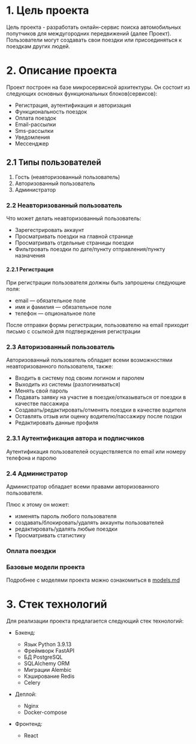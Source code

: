 # 1. Цель проекта
Цель проекта - разработать онлайн-сервис поиска автомобильных попутчиков для междугородних передвижений (далее Проект). 
Пользователи могут создавать свои поездки или присоединяться к поездкам других людей.

# 2. Описание проекта
Проект построен на базе микросервисной архитектуры.
Он состоит из следующих основных функциональных блоков(сервисов):

- Регистрация, аутентификация и авторизация
- Функциональность поездок
- Оплата поездок
- Email-рассылки
- Sms-рассылки
- Уведомления
- Мессенджер

## 2.1 Типы пользователей
1. Гость (неавторизованный пользователь)
2. Авторизованный пользователь
3. Администратор

### 2.2 Неавторизованный пользователь
Что может делать неавторизованный пользователь:
- Зарегестрировать аккаунт
- Просматривать поездки на главной странице
- Просматривать отдельные страницы поездки
- Фильтровать поездки по дате/пункту отправления/пункту назначения

#### 2.2.1 Регистрация
При регистрации пользователя должны быть запрошены
следующие поля:

* email — обязательное поле
* имя и фамилия — обязательное поле
* телефон — опциональное поле

После отправки формы регистрации, пользователю на email приходит письмо с ссылкой для подтверждения регистрации


### 2.3 Авторизованный пользователь
Авторизованный пользователь обладает всеми возможностями неавторизованного пользователя, также:

- Входить в систему под своим логином и паролем
- Выходить из системы (разлогиниваться)
- Менять свой пароль
- Подавать заявку на участие в поездке/отказываться от поездки в качестве пассажира
- Создавать/редактировать/отменять поездки в качестве водителя 
- Оставлять отзыв или оценку водителю/пассажиру после поздки
- Редактировать данные профиля

### 2.3.1 Аутентификация автора и подписчиков

Аутентификация пользователей осуществляется по email или номеру телефона и паролю


### 2.4 Администратор
Администратор обладает всеми правами авторизованного пользователя. 

Плюс к этому он может:

- изменять пароль любого пользователя
- создавать/блокировать/удалять аккаунты пользователей
- редактировать/удалять любые поездки
- Просматривать статистику

### Оплата поездки
### Базовые модели проекта
Подробнее с моделями проекта можно ознакомиться в [models.md](models.md)


# 3. Стек технологий

Для реализации проекта предлагается следующий стек технологий:

* Бэкенд:
    - Язык Python 3.9.13
    - Фреймворк FastAPI
    - БД PostgreSQL
    - SQLAlchemy ORM
    - Миграции Alembic
    - Кэширование Redis
    - Celery

* Деплой:
    - Nginx
    - Docker-compose

* Фронтенд:
    - React